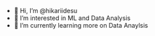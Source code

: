 - 👋 Hi, I’m @hikariidesu
- 👀 I’m interested in ML and Data Analysis
- 🌱 I’m currently learning more on Data Anaylsis


